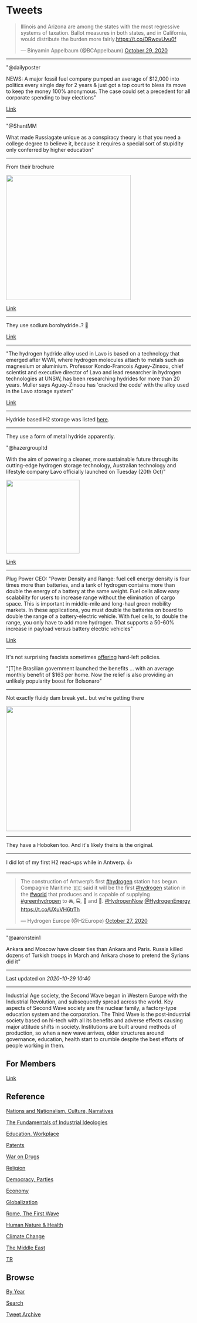 # Tweets

<blockquote class="twitter-tweet"><p lang="en" dir="ltr">Illinois and Arizona are among the states with the most regressive systems of taxation. Ballot measures in both states, and in California, would distribute the burden more fairly.<a href="https://t.co/DRwovUvu0f">https://t.co/DRwovUvu0f</a></p>&mdash; Binyamin Appelbaum (@BCAppelbaum) <a href="https://twitter.com/BCAppelbaum/status/1321618010260602888?ref_src=twsrc%5Etfw">October 29, 2020</a></blockquote> <script async src="https://platform.twitter.com/widgets.js" charset="utf-8"></script>

---

"@dailyposter

NEWS: A major fossil fuel company pumped an average of $12,000 into
politics every single day for 2 years & just got a top court to bless
its move to keep the money 100% anonymous. The case could set a
precedent for all corporate spending to buy elections"

[Link](https://mobile.twitter.com/dailyposter/status/1321622652721664000)

---

"@ShantMM

What made Russiagate unique as a conspiracy theory is that you need a
college degree to believe it, because it requires a special sort of
stupidity only conferred by higher education"

---

From their brochure

<img width="340" src="https://pbs.twimg.com/media/Eleuf8QXYAAzYMR?format=jpg&name=small"/>

[Link](https://lavo.com.au/wp-content/uploads/2020/10/LAVO%E2%84%A2-Residential-Unit-Brochure.pdf)

---

They use sodium borohydride..? 🤔

[Link](https://www.mdpi.com/1996-1073/12/23/4428/htm)

---

"The hydrogen hydride alloy used in Lavo is based on a technology that
emerged after WWII, where hydrogen molecules attach to metals such as
magnesium or aluminium. Professor Kondo-Francois Aguey-Zinsou, chief
scientist and executive director of Lavo and lead researcher in
hydrogen technologies at UNSW, has been researching hydrides for more
than 20 years. Muller says Aguey-Zinsou has 'cracked the code' with
the alloy used in the Lavo storage system"

[Link](https://www.ecogeneration.com.au/the-40kwh-34750-196kg-hydrogen-battery-for-the-home/)

---

Hydride based H2 storage was listed [here](2020/10/h2-storage.md).

---

They use a form of metal hydride apparently.

"@hazergroupltd

With the aim of powering a cleaner, more sustainable future through
its cutting-edge hydrogen storage technology, Australian technology
and lifestyle company Lavo officially launched on Tuesday (20th Oct)"

<img width="200" src="https://pbs.twimg.com/media/Eld9rc2XYAc142e?format=jpg&name=small"/>

[Link](https://twitter.com/hazergroupltd/status/1321663202212675584)


---

Plug Power CEO: "Power Density and Range: fuel cell energy density is
four times more than batteries, and a tank of hydrogen contains more
than double the energy of a battery at the same weight. Fuel cells
allow easy scalability for users to increase range without the
elimination of cargo space. This is important in middle-mile and
long-haul green mobility markets.  In these applications, you must
double the batteries on board to double the range of a
battery-electric vehicle. With fuel cells, to double the range, you
only have to add more hydrogen.  That supports a 50-60% increase in
payload versus battery electric vehicles"

[Link](https://www.powerelectronictips.com/fuel-cells-capabilities-and-performance-virtual-roundtable-part-1-of-2/)

---

It's not surprising fascists sometimes [offering](2020/07/right-acting-left.md)
hard-left policies. 

"[T]he Brasilian government launched the benefits ... with an average
monthly benefit of $163 per home. Now the relief is also providing an
unlikely popularity boost for Bolsonaro"

---

Not exactly fluidy dam break yet.. but we're getting there

<img width="340" src="https://drive.google.com/uc?export=view&id=1ANsLwMcbo79gu_2WQK9W3nuiySv1tovw"/>

---

They have a Hoboken too. And it's likely theirs is the original.

---

I did lot of my first H2 read-ups while in Antwerp.  👍

---

<blockquote class="twitter-tweet"><p lang="en" dir="ltr">The construction of Antwerp’s first <a href="https://twitter.com/hashtag/hydrogen?src=hash&amp;ref_src=twsrc%5Etfw">#hydrogen</a> station has begun. Compagnie Maritime 🇧🇪 said it will be the first <a href="https://twitter.com/hashtag/hydrogen?src=hash&amp;ref_src=twsrc%5Etfw">#hydrogen</a> station in the <a href="https://twitter.com/hashtag/world?src=hash&amp;ref_src=twsrc%5Etfw">#world</a> that produces and is capable of supplying <a href="https://twitter.com/hashtag/greenhydrogen?src=hash&amp;ref_src=twsrc%5Etfw">#greenhydrogen</a> to 🚘, 🚍, 🚚 and 🚢. <a href="https://twitter.com/hashtag/HydrogenNow?src=hash&amp;ref_src=twsrc%5Etfw">#HydrogenNow</a> <a href="https://twitter.com/HydrogenEnergy?ref_src=twsrc%5Etfw">@HydrogenEnergy</a> <a href="https://t.co/UXuVH6trTh">https://t.co/UXuVH6trTh</a></p>&mdash; Hydrogen Europe (@H2Europe) <a href="https://twitter.com/H2Europe/status/1320998670934786048?ref_src=twsrc%5Etfw">October 27, 2020</a></blockquote> <script async src="https://platform.twitter.com/widgets.js" charset="utf-8"></script>

---

"@aaronstein1

Ankara and Moscow have closer ties than Ankara and Paris. Russia
killed dozens of Turkish troops in March and Ankara chose to pretend
the Syrians did it"

---

Last updated on *2020-10-29 10:40*

---


Industrial Age society, the Second Wave began in Western Europe with
the Industrial Revolution, and subsequently spread across the
world. Key aspects of Second Wave society are the nuclear family, a
factory-type education system and the corporation. The Third Wave is
the post-industrial society based on hi-tech with all its benefits and
adverse effects causing major attitude shifts in society. Institutions
are built around methods of production, so when a new wave arrives,
older structures around governance, education, health start to crumble
despite the best efforts of people working in them.

## For Members

[Link](https://thirdwave-members.herokuapp.com)

## Reference

[Nations and Nationalism, Culture, Narratives](/2013/02/nations-and-nationalism.md)

[The Fundamentals of Industrial Ideologies](/2011/04/fundamentals-of-industrial-ideologies.md)

[Education, Workplace](2017/09/education-workplace.md)

[Patents](/2018/09/patents.md)

[War on Drugs](/2019/11/war-on-drugs.md)

[Religion](/2015/04/god-religion.md)

[Democracy, Parties](/2016/11/democracy.md)

[Economy](/2018/05/economy.md)

[Globalization](/2018/09/globalization.md)

[Rome, The First Wave](/2017/12/rome.md)

[Human Nature & Health](/2020/07/human-nature.md)

[Climate Change](/2018/12/climate.md)

[The Middle East](/2019/07/middleeast.md)

[TR](../tr)

## Browse

[By Year](years.md)

[Search](search.html)

[Tweet Archive](/tweets/README.md)



